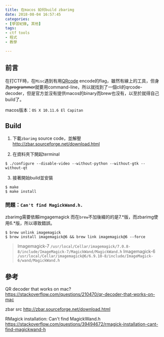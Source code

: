 ```yaml
---
title: 在macos 如何build zbarimg
date: 2018-08-04 16:57:45
categories:
- [學習紀錄, 其他]
tags:
- ctf tools
- 程式
- 教學

---
```


## 前言
在打CTF時，在`Misc`遇到有用[QRcode](https://en.wikipedia.org/wiki/QR_code) encode的flag，雖然有線上的工具，但身為~~programmer~~就要用command-line，所以就找到了一個cli的qrcode-decoder，但是官方並沒有提供macos的binary而brew也沒有，以至於就得自己build了。

macos版本：`OS X 10.11.6 El Capitan`
## Build

1. 下載`zbarimg` source code，並解壓
http://zbar.sourceforge.net/download.html

2. 在資料夾下開起terminal
```
$ ./configure --disable-video --without-python --without-gtk --without-qt
```

3. 接著開始build並安裝
```
$ make
$ make install
```

### 問題：`Can't find MagickWand.h. `

zbarimg需要依賴imgagemagick
而在`brew`不加後綴的的是7.*版，而zbarimg使用6.*版，所以導致錯誤。
```
$ brew unlink imagemagick
$ brew install imagemagick@6 && brew link imagemagick@6 --force
```
> Imagemagick-7
> `/usr/local/Cellar/imagemagick/7.0.8-8/include/ImageMagick-7/MagickWand/MagickWand.h`
> Imagemagick-6
> `/usr/local/Cellar/imagemagick@6/6.9.10-8/include/ImageMagick-6/wand/MagickWand.h`

## 參考

QR decoder that works on mac?
https://stackoverflow.com/questions/210470/qr-decoder-that-works-on-mac

zbar src
http://zbar.sourceforge.net/download.html

RMagick installation: Can't find MagickWand.h
https://stackoverflow.com/questions/39494672/rmagick-installation-cant-find-magickwand-h